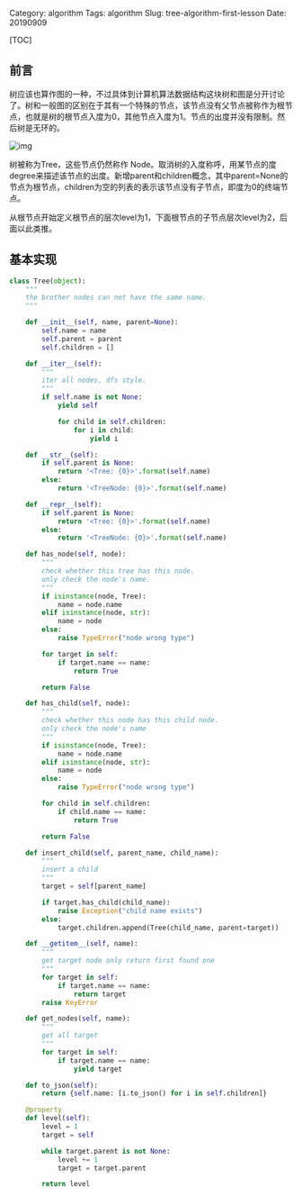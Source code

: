 Category: algorithm
Tags: algorithm
Slug: tree-algorithm-first-lesson
Date: 20190909

[TOC]



## 前言

树应该也算作图的一种，不过具体到计算机算法数据结构这块树和图是分开讨论了。树和一般图的区别在于其有一个特殊的节点，该节点没有父节点被称作为根节点，也就是树的根节点入度为0，其他节点入度为1。节点的出度并没有限制。然后树是无环的。

![img]({static}/images/2020/tree_data_structure_example.png)

树被称为Tree，这些节点仍然称作 Node。取消树的入度称呼，用某节点的度degree来描述该节点的出度。新增parent和children概念，其中parent=None的节点为根节点，children为空的列表的表示该节点没有子节点，即度为0的终端节点。

从根节点开始定义根节点的层次level为1，下面根节点的子节点层次level为2，后面以此类推。



## 基本实现

```python
class Tree(object):
    """
    the brother nodes can not have the same name.
    """

    def __init__(self, name, parent=None):
        self.name = name
        self.parent = parent
        self.children = []

    def __iter__(self):
        """
        iter all nodes, dfs style.
        """
        if self.name is not None:
            yield self

            for child in self.children:
                for i in child:
                    yield i

    def __str__(self):
        if self.parent is None:
            return '<Tree: {0}>'.format(self.name)
        else:
            return '<TreeNode: {0}>'.format(self.name)

    def __repr__(self):
        if self.parent is None:
            return '<Tree: {0}>'.format(self.name)
        else:
            return '<TreeNode: {0}>'.format(self.name)

    def has_node(self, node):
        """
        check whether this tree has this node.
        only check the node's name.
        """
        if isinstance(node, Tree):
            name = node.name
        elif isinstance(node, str):
            name = node
        else:
            raise TypeError("node wrong type")

        for target in self:
            if target.name == name:
                return True

        return False

    def has_child(self, node):
        """
        check whether this node has this child node.
        only check the node's name
        """
        if isinstance(node, Tree):
            name = node.name
        elif isinstance(node, str):
            name = node
        else:
            raise TypeError("node wrong type")

        for child in self.children:
            if child.name == name:
                return True

        return False

    def insert_child(self, parent_name, child_name):
        """
        insert a child
        """
        target = self[parent_name]

        if target.has_child(child_name):
            raise Exception("child name exists")
        else:
            target.children.append(Tree(child_name, parent=target))

    def __getitem__(self, name):
        """
        get target node only return first found one
        """
        for target in self:
            if target.name == name:
                return target
        raise KeyError

    def get_nodes(self, name):
        """
        get all target
        """
        for target in self:
            if target.name == name:
                yield target

    def to_json(self):
        return {self.name: [i.to_json() for i in self.children]}

    @property
    def level(self):
        level = 1
        target = self

        while target.parent is not None:
            level += 1
            target = target.parent

        return level
```



